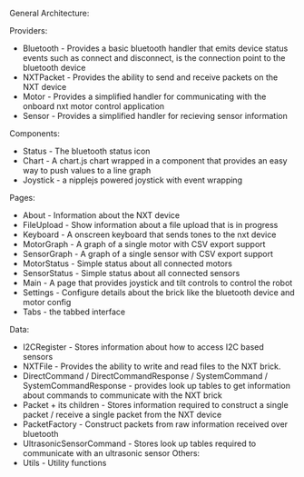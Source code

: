 General Architecture:

Providers:
* Bluetooth - Provides a basic bluetooth handler that emits device status events such as connect and disconnect, is the connection point to the bluetooth device
* NXTPacket - Provides the ability to send and receive packets on the NXT device
* Motor - Provides a simplified handler for communicating with the onboard nxt motor control application
* Sensor - Provides a simplified handler for recieving sensor information

Components:
* Status - The bluetooth status icon
* Chart - A chart.js chart wrapped in a component that provides an easy way to push values to a line graph
* Joystick - a nipplejs powered joystick with event wrapping 

Pages:
* About - Information about the NXT device
* FileUpload - Show information about a file upload that is in progress
* Keyboard - A onscreen keyboard that sends tones to the nxt device
* MotorGraph - A graph of a single motor with CSV export support
* SensorGraph - A graph of a single sensor with CSV export support
* MotorStatus - Simple status about all connected motors
* SensorStatus - Simple status about all connected sensors
* Main - A page that provides joystick and tilt controls to control the robot
* Settings - Configure details about the brick like the bluetooth device and motor config
* Tabs - the tabbed interface

Data:
* I2CRegister - Stores information about how to access I2C based sensors
* NXTFile - Provides the ability to write and read files to the NXT brick.
* DirectCommand / DirectCommandResponse / SystemCommand / SystemCommandResponse - 
provides look up tables to get information about commands to communicate with the NXT brick
* Packet + its children - Stores information required to construct a single packet / receive a single packet from the NXT device
* PacketFactory - Construct packets from raw information received over bluetooth
* UltrasonicSensorCommand - Stores look up tables required to communicate with an ultrasonic sensor
Others:
* Utils - Utility functions


